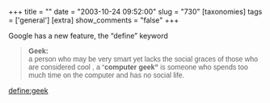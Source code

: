 +++
title = ""
date = "2003-10-24 09:52:00"
slug = "730"
[taxonomies]
tags = ['general']
[extra]
show_comments = "false"
+++

Google has a new feature, the “define” keyword

> <font face="Helvetica,Arial">**Geek:**  
>  a person who may be very smart yet lacks the social graces of those who are considered cool , a “**computer geek”** is someone who spends too much time on the computer and has no social life.</font>

[define:geek](http://www.google.com/search?hl=en&lr=&ie=ISO-8859-1&q=define%3Ageek&btnG=Google+Search)
